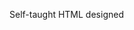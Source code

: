 Self-taught HTML designed
              
 
 
 
      
 
 
                                                                                                                                                                 